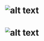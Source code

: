 # ![alt text](https://github.com/Kladmen228/readmes/blob/master/converter.PNG)
# ![alt text](https://pbs.twimg.com/media/DzZDHxNX4AAK6_1.jpg:large)
